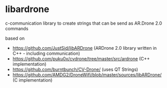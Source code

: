 # libardrone
c-communication library to create strings that can be send as AR.Drone 2.0 commands

based on

 - https://github.com/JustSid/libARDrone (ARDrone 2.0 library written in C++ - including communication)
 - https://github.com/puku0x/cvdrone/tree/master/src/ardrone (C++ implementation)
 - https://github.com/burntbunch/CV-Drone/ (uses QT Strings)
 - https://github.com/AMDG2/DroneWifi/blob/master/sources/libARDrone/ (C implementation)

